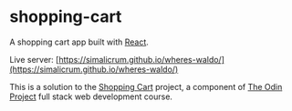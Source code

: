 # shopping-cart

A shopping cart app built with [React](https://reactjs.org/).

Live server: [https://simalicrum.github.io/wheres-waldo/](https://simalicrum.github.io/wheres-waldo/)

This is a solution to the [Shopping Cart](https://www.theodinproject.com/courses/javascript/lessons/shopping-cart) project, a component of [The Odin Project](https://www.theodinproject.com/) full stack web development course.
